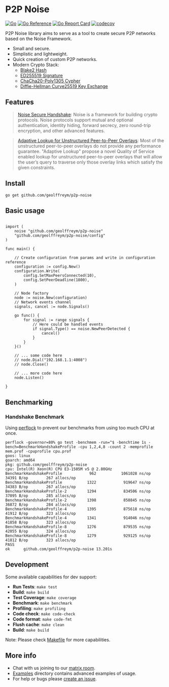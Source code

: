 # P2P Noise

[![Go](https://github.com/geolffreym/p2p-noise/actions/workflows/go.yml/badge.svg)](https://github.com/geolffreym/p2p-noise/actions/workflows/go.yml)
[![Go Reference](https://pkg.go.dev/badge/github.com/geolffreym/p2p-noise.svg)](https://pkg.go.dev/github.com/geolffreym/p2p-noise)
[![Go Report Card](https://goreportcard.com/badge/github.com/geolffreym/p2p-noise)](https://goreportcard.com/report/github.com/geolffreym/p2p-noise)
[![codecov](https://codecov.io/gh/geolffreym/p2p-noise/branch/main/graph/badge.svg?token=TAI49WYVTS)](https://codecov.io/gh/geolffreym/p2p-noise)

P2P Noise library aims to serve as a tool to create secure P2P networks based on the Noise Framework.

* Small and secure.
* Simplistic and lightweight.
* Quick creation of custom P2P networks.
* Modern Crypto Stack:
  * [Blake2 Hash](https://www.blake2.net/)
  * [ED255519 Signature](https://ed25519.cr.yp.to/)
  * [ChaCha20-Poly1305 Cypher]( https://en.wikipedia.org/wiki/ChaCha20-Poly1305)
  * [Diffie-Hellman Curve25519 Key Exchange](https://en.wikipedia.org/wiki/Curve25519)

## Features

> [Noise Secure Handshake](http://www.noiseprotocol.org/):
Noise is a framework for building crypto protocols. Noise protocols support mutual and optional authentication, identity hiding, forward secrecy, zero round-trip encryption, and other advanced features.

> [Adaptive Lookup for Unstructured Peer-to-Peer Overlays](https://arxiv.org/pdf/1509.04417.pdf):
Most of the unstructured peer-to-peer overlays do not provide any performance guarantee. "Adaptive Lookup" propose a novel Quality of Service enabled lookup for unstructured peer-to-peer overlays that will allow the user’s query to traverse only those overlay links which satisfy the given constraints.

## Install

```
go get github.com/geolffreym/p2p-noise
```

## Basic usage

```package main

import (
	noise "github.com/geolffreym/p2p-noise"
	"github.com/geolffreym/p2p-noise/config"
)

func main() {

	// Create configuration from params and write in configuration reference
	configuration := config.New()
	configuration.Write(
		config.SetMaxPeersConnected(10),
		config.SetPeerDeadline(1800),
	)

	// Node factory
	node := noise.New(configuration)
	// Network events channel
	signals, cancel := node.Signals()

	go func() {
		for signal := range signals {
			// Here could be handled events
			if signal.Type() == noise.NewPeerDetected {
				cancel()
			}
		}
	}()

	// ... some code here
	// node.Dial("192.168.1.1:4008")
	// node.Close()

	// ... more code here
	node.Listen()

}

```

## Benchmarking

### Handshake Benchmark

Using [perflock](https://github.com/aclements/perflock) to prevent our benchmarks from using too much CPU at once.

```text
perflock -governor=80% go test -benchmem -run=^$ -benchtime 1s -bench=BenchmarkHandshakeProfile -cpu 1,2,4,8 -count 2 -memprofile mem.prof -cpuprofile cpu.prof
goos: linux
goarch: amd64
pkg: github.com/geolffreym/p2p-noise
cpu: Intel(R) Xeon(R) CPU E3-1505M v5 @ 2.80GHz
BenchmarkHandshakeProfile            962           1061028 ns/op           34391 B/op        267 allocs/op
BenchmarkHandshakeProfile           1322            919647 ns/op           34383 B/op        267 allocs/op
BenchmarkHandshakeProfile-2         1294            834506 ns/op           37095 B/op        285 allocs/op
BenchmarkHandshakeProfile-2         1398            858845 ns/op           36872 B/op        284 allocs/op
BenchmarkHandshakeProfile-4         1395            875618 ns/op           41912 B/op        323 allocs/op
BenchmarkHandshakeProfile-4         1341            914046 ns/op           41858 B/op        323 allocs/op
BenchmarkHandshakeProfile-8         1276            879535 ns/op           42055 B/op        324 allocs/op
BenchmarkHandshakeProfile-8         1279            929125 ns/op           41812 B/op        323 allocs/op
PASS
ok      github.com/geolffreym/p2p-noise 13.201s

```

## Development

Some available capabilities for dev support:

* **Run Tests**: `make test`
* **Build**: `make build`
* **Test Coverage**: `make coverage`
* **Benchmark**: `make benchmark`
* **Profiling**: `make profiling`
* **Code check**: `make code-check`
* **Code format**: `make code-fmt`
* **Flush cache**: `make clean`
* **Build**: `make build`

Note: Please check [Makefile](https://github.com/geolffreym/p2p-noise/Makefile) for more capabilities.  

## More info

* Chat with us joining to our [matrix room](https://matrix.to/#/!XgrTEPPGsKCPvdtDeC:matrix.org?via=matrix.org).
* [Examples](https://github.com/geolffreym/p2p-noise/examples) directory contains advanced examples of usage.
* For help or bugs please [create an issue](https://github.com/geolffreym/p2p-noise/issues).
